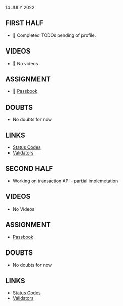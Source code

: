14 JULY 2022

## FIRST HALF

- 🚧 Completed TODOs pending of profile.

## VIDEOS

- 🚫 No videos

## ASSIGNMENT

- 🚧 [Passbook](https://github.com/sp18-interns/django-passbook/tree/PPG-003)

## DOUBTS

- No doubts for now

## LINKS

- [Status Codes](https://www.django-rest-framework.org/api-guide/status-codes/#client-error-4xx)
- [Validators](https://www.django-rest-framework.org/api-guide/validators/)

## SECOND HALF

- Working on transaction API - partial implemetation

## VIDEOS

- No Videos

## ASSIGNMENT

- [Passbook](https://github.com/sp18-interns/django-passbook/tree/PPG-003)

## DOUBTS

- No doubts for now

## LINKS

- [Status Codes](https://www.django-rest-framework.org/api-guide/status-codes/#client-error-4xx)
- [Validators](https://www.django-rest-framework.org/api-guide/validators/)
